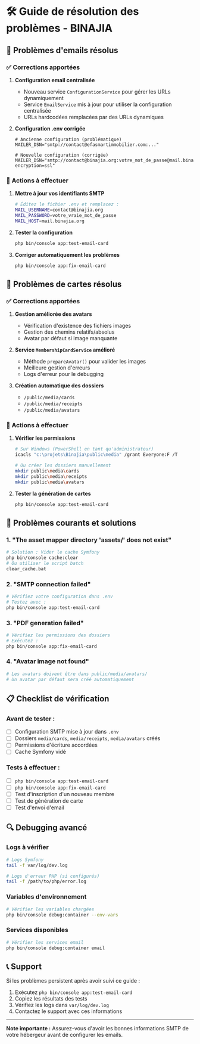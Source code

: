 # 🛠️ Guide de résolution des problèmes - BINAJIA

## 📧 **Problèmes d'emails résolus**

### ✅ **Corrections apportées**

1. **Configuration email centralisée**
   - Nouveau service `ConfigurationService` pour gérer les URLs dynamiquement
   - Service `EmailService` mis à jour pour utiliser la configuration centralisée
   - URLs hardcodées remplacées par des URLs dynamiques

2. **Configuration .env corrigée**
   ```env
   # Ancienne configuration (problématique)
   MAILER_DSN="smtp://contact@efasmartimmobilier.com:..."
   
   # Nouvelle configuration (corrigée)
   MAILER_DSN="smtp://contact@binajia.org:votre_mot_de_passe@mail.binajia.org:465?encryption=ssl"
   ```

### 🔧 **Actions à effectuer**

1. **Mettre à jour vos identifiants SMTP**
   ```bash
   # Éditez le fichier .env et remplacez :
   MAIL_USERNAME=contact@binajia.org
   MAIL_PASSWORD=votre_vraie_mot_de_passe
   MAIL_HOST=mail.binajia.org
   ```

2. **Tester la configuration**
   ```bash
   php bin/console app:test-email-card
   ```

3. **Corriger automatiquement les problèmes**
   ```bash
   php bin/console app:fix-email-card
   ```

## 🎴 **Problèmes de cartes résolus**

### ✅ **Corrections apportées**

1. **Gestion améliorée des avatars**
   - Vérification d'existence des fichiers images
   - Gestion des chemins relatifs/absolus
   - Avatar par défaut si image manquante

2. **Service `MembershipCardService` amélioré**
   - Méthode `prepareAvatar()` pour valider les images
   - Meilleure gestion d'erreurs
   - Logs d'erreur pour le debugging

3. **Création automatique des dossiers**
   - `/public/media/cards`
   - `/public/media/receipts`
   - `/public/media/avatars`

### 🔧 **Actions à effectuer**

1. **Vérifier les permissions**
   ```bash
   # Sur Windows (PowerShell en tant qu'administrateur)
   icacls "c:\projets\Binajia\public\media" /grant Everyone:F /T
   
   # Ou créer les dossiers manuellement
   mkdir public\media\cards
   mkdir public\media\receipts
   mkdir public\media\avatars
   ```

2. **Tester la génération de cartes**
   ```bash
   php bin/console app:test-email-card
   ```

## 🚨 **Problèmes courants et solutions**

### **1. "The asset mapper directory 'assets/' does not exist"**
```bash
# Solution : Vider le cache Symfony
php bin/console cache:clear
# Ou utiliser le script batch
clear_cache.bat
```

### **2. "SMTP connection failed"**
```bash
# Vérifiez votre configuration dans .env
# Testez avec :
php bin/console app:test-email-card
```

### **3. "PDF generation failed"**
```bash
# Vérifiez les permissions des dossiers
# Exécutez :
php bin/console app:fix-email-card
```

### **4. "Avatar image not found"**
```bash
# Les avatars doivent être dans public/media/avatars/
# Un avatar par défaut sera créé automatiquement
```

## 📋 **Checklist de vérification**

### Avant de tester :
- [ ] Configuration SMTP mise à jour dans `.env`
- [ ] Dossiers `media/cards`, `media/receipts`, `media/avatars` créés
- [ ] Permissions d'écriture accordées
- [ ] Cache Symfony vidé

### Tests à effectuer :
- [ ] `php bin/console app:test-email-card`
- [ ] `php bin/console app:fix-email-card`
- [ ] Test d'inscription d'un nouveau membre
- [ ] Test de génération de carte
- [ ] Test d'envoi d'email

## 🔍 **Debugging avancé**

### **Logs à vérifier**
```bash
# Logs Symfony
tail -f var/log/dev.log

# Logs d'erreur PHP (si configurés)
tail -f /path/to/php/error.log
```

### **Variables d'environnement**
```bash
# Vérifier les variables chargées
php bin/console debug:container --env-vars
```

### **Services disponibles**
```bash
# Vérifier les services email
php bin/console debug:container email
```

## 📞 **Support**

Si les problèmes persistent après avoir suivi ce guide :

1. Exécutez `php bin/console app:test-email-card`
2. Copiez les résultats des tests
3. Vérifiez les logs dans `var/log/dev.log`
4. Contactez le support avec ces informations

---

**Note importante :** Assurez-vous d'avoir les bonnes informations SMTP de votre hébergeur avant de configurer les emails.
